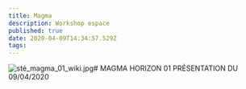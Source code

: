 ```yaml
---
title: Magma
description: Workshop espace
published: true
date: 2020-04-09T14:34:57.529Z
tags: 
---
```


![sté_magma_01_wiki.jpg](/image/sté_magma_01_wiki.jpg)# MAGMA
HORIZON 01 PRÉSENTATION DU 09/04/2020